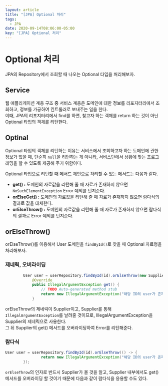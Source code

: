 ```yaml
---
layout: article
title: "[JPA] Optional 처리"
tags:
  - JPA
date: 2020-09-14T08:06:00-05:00
key: "[JPA] Optional 처리"
---
```


# Optional 처리

JPA의 Repository에서 조회할 때 나오는 Optional 타입을 처리해보자.

<!--more-->

## Service

웹 애플리케이션 계층 구조 중 서비스 계층은 도메인에 대한 정보를 리포지터리에서 조회하고, 정보를 가공하여 컨트롤러로 보내주는 일을 한다.<br>
이때, JPA의 리포지터리에서 find를 하면, 찾고자 하는 객체를 return 하는 것이 아닌 Optional 타입의 객체를 리턴한다.<br>

## Optinal

Optional 타입의 객체를 리턴하는 이유는 서비스에서 조회하고자 하는 도메인에 관한 정보가 없을 때, 단순히 `null`을 리턴하는 게 아니라, 서비스단에서 상황에 맞는 프로그래밍을 할 수 있도록 제공해 주기 위함이다.<br>

Optional 타입으로 리턴할 때 메서드 체인으로 처리할 수 있는 메서드는 다음과 같다.<br>

- **get() :** 도메인의 자료값을 리턴해 줄 때 자료가 존재하지 않으면 `NoSuchElementException` Error 예외를 던져준다.
- **orElseGet() :** 도메인의 자료값을 리턴해 줄 때 자료가 존재하지 않으면 람다식의 결과로 값을 대체한다.
- **orElseThrow() :** 도메인의 자료값을 리턴해 줄 때 자료가 존재하지 않으면 람다식의 결과로 Error 예외를 던져준다.

## orElseThrow()

orElseThrow()를 이용해서 User 도메인을 `findById()`로 찾을 때 Optional 자료형을 처리해보자.<br>

### 제네릭, 오버라이딩

```java
		User user = userRepository.findById(id).orElseThrow(new Supplier<IllegalArgumentException>() {
			@Override
			public IllegalArgumentException get() {
				// TODO Auto-generated method stub
				return new IllegalArgumentException("해당 ID의 user가 존재하지 않습니다. id : "+id);
			}
```
orElseThrow의 제네릭이 Supplier이고, Supplier를 통해 `IllegalArgumentException`를 날려줄 것이므로, IllegalArgumentException을 Supplier의 제네릭으로 사용한다.<br>
그 뒤 Supplier의 get() 메서드를 오버라이딩하여 Error를 리턴해준다.<br>

### 람다식 
```java
User user = userRepository.findById(id).orElseThrow(() -> {
		 		return new IllegalArgumentException("해당 ID의 user가 존재하지 않습니다. id : "+id);
		});
```
`orElseThrow`의 인자로 반드시 Supplier가 올 것을 알고, Supplier 내부에서도 get() 메서드를 오버라이딩 할 것이기 때문에 다음과 같이 람다식을 응용할 수도 있다.
